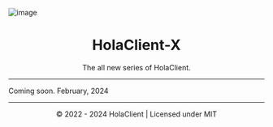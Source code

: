 ![image](https://github.com/HolaClient/X/assets/102372274/d939f9e0-d3fb-4a41-adc8-68af5cf28612)
<h1 align="center" dir="auto">HolaClient-X</h1>
<p align="center">
The all new series of HolaClient.
</p>

---

Coming soon.
February, 2024

---

<p align="center">
© 2022 - 2024 HolaClient | Licensed under MIT
</p>

